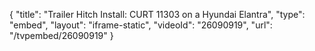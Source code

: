 {
    "title": "Trailer Hitch Install: CURT 11303 on a Hyundai Elantra",
    "type": "embed",
    "layout": "iframe-static",
    "videoId": "26090919",
    "url": "\/tvpembed\/26090919"
}